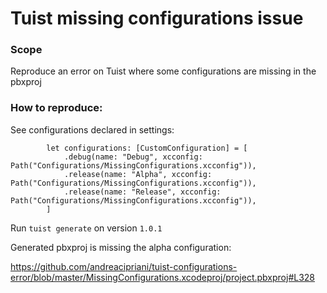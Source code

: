 # Tuist missing configurations issue

### Scope

Reproduce an error on Tuist where some configurations are missing in the pbxproj

### How to reproduce:

See configurations declared in settings:
```
        let configurations: [CustomConfiguration] = [
            .debug(name: "Debug", xcconfig: Path("Configurations/MissingConfigurations.xcconfig")),
            .release(name: "Alpha", xcconfig: Path("Configurations/MissingConfigurations.xcconfig")),
            .release(name: "Release", xcconfig: Path("Configurations/MissingConfigurations.xcconfig")),
        ]
```

Run `tuist generate` on version `1.0.1`

Generated pbxproj is missing the alpha configuration:

https://github.com/andreacipriani/tuist-configurations-error/blob/master/MissingConfigurations.xcodeproj/project.pbxproj#L328
